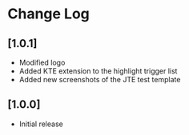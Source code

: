 # Change Log

## [1.0.1]

- Modified logo
- Added KTE extension to the highlight trigger list
- Added new screenshots of the JTE test template

## [1.0.0]

- Initial release